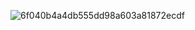 ![6f040b4a4db555dd98a603a81872ecdf](https://github.com/marialemessilva/marialemessilva/assets/175053134/cd5e046a-a7af-43a4-931a-6b7527e33ea2)
